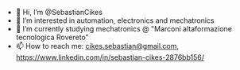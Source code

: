 - 👋 Hi, I’m @SebastianCikes
- 👀 I’m interested in automation, electronics and mechatronics
- 🌱 I’m currently studying mechatronics @ "Marconi altaformazione tecnologica Rovereto"
- 📫 How to reach me: cikes.sebastian@gmail.com, https://www.linkedin.com/in/sebastian-cikes-2876bb156/

<!---
SebastianCikes/SebastianCikes is a ✨ special ✨ repository because its `README.md` (this file) appears on your GitHub profile.
You can click the Preview link to take a look at your changes.
--->
